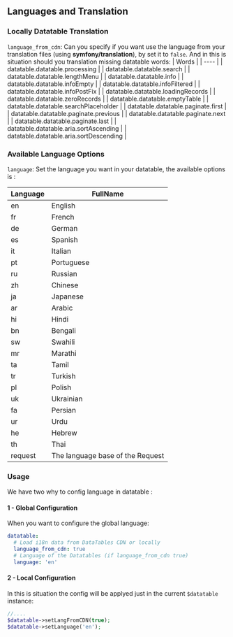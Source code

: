 ## Languages and Translation

### Locally Datatable Translation
``language_from_cdn``: Can you specify if you want use the language from your translation files (using **symfony/translation**), by set it to ``false``.
And in this is situation should you translation missing datatable words:
| Words          | 
| ---- |
| datatable.datatable.processing |
| datatable.datatable.search |
| datatable.datatable.lengthMenu |
| datatable.datatable.info |
| datatable.datatable.infoEmpty |
| datatable.datatable.infoFiltered |
| datatable.datatable.infoPostFix |
| datatable.datatable.loadingRecords |
| datatable.datatable.zeroRecords |
| datatable.datatable.emptyTable |
| datatable.datatable.searchPlaceholder |
| datatable.datatable.paginate.first |
| datatable.datatable.paginate.previous |
| datatable.datatable.paginate.next |
| datatable.datatable.paginate.last |
| datatable.datatable.aria.sortAscending |
| datatable.datatable.aria.sortDescending |

### Available Language Options
``language``: Set the language you want in your datatable, the available options is :

| Language | FullName |
| ---- | ---- |
| en | English |
| fr | French |
| de | German |
| es | Spanish |
| it | Italian |
| pt | Portuguese |
| ru | Russian |
| zh | Chinese |
| ja | Japanese |
| ar | Arabic |
| hi | Hindi |
| bn | Bengali |
| sw | Swahili |
| mr | Marathi |
| ta | Tamil |
| tr | Turkish |
| pl | Polish |
| uk | Ukrainian |
| fa | Persian |
| ur | Urdu |
| he | Hebrew |
| th | Thai |
| request | The language base of the Request |


### Usage
We have two why to config language in datatable :

#### 1 - Global Configuration
When you want to configure the global language: 

```yaml
datatable:
  # Load i18n data from DataTables CDN or locally
  language_from_cdn: true
  # Language of the Datatables (if language_from_cdn true)
  language: 'en'
```

#### 2 - Local Configuration
In this is situation the config will be applyed just in the current ``$datatable`` instance:

```php
//....
$datatable->setLangFromCDN(true);
$datatable->setLanguage('en');
```